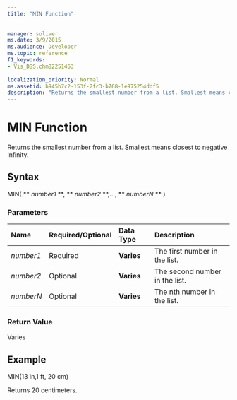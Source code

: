 ```yaml
---
title: "MIN Function"
 
 
manager: soliver
ms.date: 3/9/2015
ms.audience: Developer
ms.topic: reference
f1_keywords:
- Vis_DSS.chm82251463
 
localization_priority: Normal
ms.assetid: b945b7c2-153f-2fc3-b768-1e975254ddf5
description: "Returns the smallest number from a list. Smallest means closest to negative infinity."
---
```


# MIN Function

Returns the smallest number from a list. Smallest means closest to negative infinity.
  
## Syntax

MIN( ** *number1* **, ** *number2* **,..., ** *numberN* ** ) 
  
### Parameters

|**Name**|**Required/Optional**|**Data Type**|**Description**|
|:-----|:-----|:-----|:-----|
| _number1_ <br/> |Required  <br/> |**Varies** <br/> |The first number in the list.  <br/> |
| _number2_ <br/> |Optional  <br/> |**Varies** <br/> | The second number in the list.  <br/> |
| _numberN_ <br/> |Optional  <br/> |**Varies** <br/> |The nth number in the list.  <br/> |
   
### Return Value

Varies
  
## Example

MIN(13 in,1 ft, 20 cm) 
  
Returns 20 centimeters. 
  

